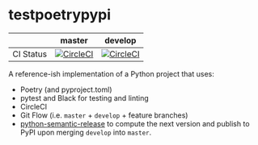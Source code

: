 # testpoetrypypi

|           | master | develop |
|-----------|--------|---------|
| CI Status | [![CircleCI](https://circleci.com/gh/jeff-snyk/testpoetrypypi/tree/master.svg?style=svg)](https://circleci.com/gh/jeff-snyk/testpoetrypypi/tree/master)|[![CircleCI](https://circleci.com/gh/jeff-snyk/testpoetrypypi/tree/develop.svg?style=svg)](https://circleci.com/gh/jeff-snyk/testpoetrypypi/tree/develop)|

A reference-ish implementation of a Python project that uses:
+ Poetry (and pyproject.toml)
+ pytest and Black for testing and linting
+ CircleCI
+ Git Flow (i.e. `master` + `develop` + feature branches)
+ [python-semantic-release](https://pypi.org/project/python-semantic-release/) to compute the next version and publish to PyPI upon merging `develop` into `master`.
